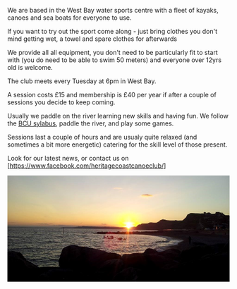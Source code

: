 We are based in the West Bay water sports centre with a fleet of kayaks, canoes and sea boats for everyone to use.

If you want to try out the sport come along - just bring clothes you don't mind getting wet, a towel and spare clothes for afterwards

We provide all all equipment, you don't need to be particularly fit to start with (you do need to be able to swim 50 meters) and everyone over 12yrs old is welcome.

The club meets every Tuesday at 6pm in West Bay.

A session costs £15 and membership is £40 per year if after a couple of sessions you decide to keep coming.

Usually we paddle on the river learning new skills and having fun. We follow the [BCU sylabus](https://www.britishcanoeing.org.uk/courses/1-star-award), paddle the river, and play some games.

Sessions last a couple of hours and are usualy quite relaxed (and sometimes a bit more energetic) catering for the skill level of those present.

Look for our latest news, or contact us on [https://www.facebook.com/heritagecoastcanoeclub/]


![alt text](Sea%20Kayak%20Sunset.jpg "Logo Title Text 1")
